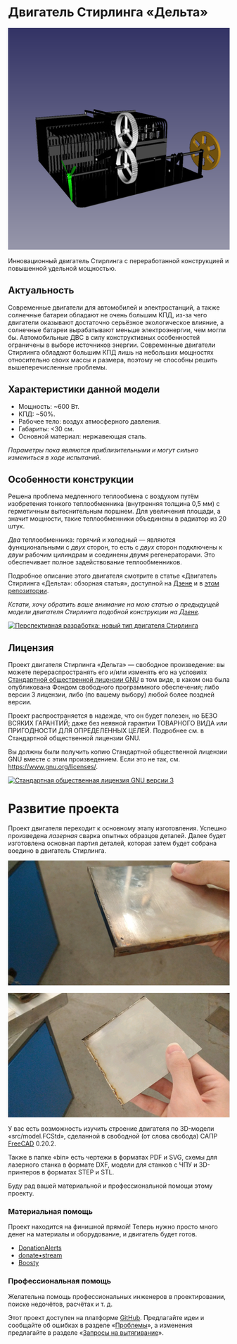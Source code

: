 <!--
(C) 2024 Серый MLGamer. Все свободы предоставлены.
Дзен: <https://dzen.ru/seriy_mlgamer>
SoundCloud: <https://soundcloud.com/seriy_mlgamer>
YouTube: <https://www.youtube.com/@Seriy_MLGamer>
GitHub: <https://github.com/Seriy-MLGamer>
E-mail: <Seriy-MLGamer@yandex.ru>

Этот файл - свободная документация: вы можете перераспространять его и/или изменять его на условиях лицензии Creative Commons Атрибуция-СохранениеУсловий 4.0 Всемирной: <https://creativecommons.org/licenses/by-sa/4.0/deed.ru>.
Этот файл распространяется в надежде, что он будет полезен, но БЕЗО ВСЯКИХ ГАРАНТИЙ; даже без неявной гарантии ТОВАРНОГО ВИДА или ПРИГОДНОСТИ ДЛЯ ОПРЕДЕЛЁННЫХ ЦЕЛЕЙ. Подробнее смотрите в лицензии.
-->

# Двигатель Стирлинга &laquo;Дельта&raquo;

![Двигатель Стирлинга &laquo;Дельта&raquo;](share/Thumbnail.png)

Инновационный двигатель Стирлинга c переработанной конструкцией и повышенной удельной мощностью.

## Актуальность

Современные двигатели для автомобилей и электростанций, а также солнечные батареи обладают не очень большим КПД, из-за чего двигатели оказывают достаточно серьёзное экологическое влияние, а солнечные батареи вырабатывают меньше электроэнергии, чем могли бы. Автомобильные ДВС в силу конструктивных особенностей ограничены в выборе источников энергии. Современные двигатели Стирлинга обладают большим КПД лишь на небольших мощностях относительно своих массы и размера, поэтому не способны решить вышеперечисленные проблемы.

## Характеристики данной модели

  * Мощность: ~600 Вт.
  * КПД: ~50%.
  * Рабочее тело: воздух атмосферного давления.
  * Габариты: <30 см.
  * Основной материал: нержавеющая сталь.

*Параметры пока являются приблизительными и могут сильно измениться в ходе испытаний.*

## Особенности конструкции

Решена проблема медленного теплообмена с воздухом путём изобретения тонкого теплообменника (внутренняя толщина 0,5 мм) с герметичным вытеснительным поршнем. Для увеличения площади, а значит мощности, такие теплообменники объединены в радиатор из 20 штук.

*Два* теплообменника: горячий и холодный &mdash; являются функциональными с *двух* сторон, то есть с *двух* сторон подключены к *двум* рабочим цилиндрам и соединены *двумя* регенераторами. Это обеспечивает полное задействование теплообменников.

Подробное описание этого двигателя смотрите в статье &laquo;Двигатель Стирлинга &laquo;Дельта&raquo;: обзорная статья&raquo;, доступной на [Дзене](https://dzen.ru/a/ZjI1lzHqzjpZLhe3?share_to=link) и в [этом репозитории](Двигатель%20Стирлинга%20%C2%ABДельта%C2%BB:%20обзорная%20статья.md).


*Кстати, хочу обратить ваше внимание на мою статью о предыдущей модели двигателя Стирлинга подобной конструкции на [Дзене](https://dzen.ru/a/Ywe-duoiYVKAe5At?share_to=link).*

[![Перспективная разработка: новый тип двигателя Стирлинга](https://avatars.dzeninfra.ru/get-zen_doc/1602486/pub_6307be76ea226152807b902d_6308ce7b4845b82a6102cd63/orig)](https://dzen.ru/a/Ywe-duoiYVKAe5At?share_to=link)

## Лицензия

Проект двигателя Стирлинга &laquo;Дельта&raquo; &mdash; свободное произведение: вы можете перераспространять его и/или изменять его на условиях [Стандартной общественной лицензии GNU](COPYING.md) в том виде, в каком она была опубликована Фондом свободного программного обеспечения; либо версии 3 лицензии, либо (по вашему выбору) любой более поздней версии.

Проект распространяется в надежде, что он будет полезен, но БЕЗО ВСЯКИХ ГАРАНТИЙ; даже без неявной гарантии ТОВАРНОГО ВИДА или ПРИГОДНОСТИ ДЛЯ ОПРЕДЕЛЕННЫХ ЦЕЛЕЙ. Подробнее см. в Стандартной общественной лицензии GNU.

Вы должны были получить копию Стандартной общественной лицензии GNU вместе с этим произведением. Если это не так, см. <https://www.gnu.org/licenses/>.

[![Стандартная общественная лицензия GNU версии 3](https://www.gnu.org/graphics/gplv3-with-text-136x68.png)](COPYING.md)

# Развитие проекта

Проект двигателя переходит к основному этапу изготовления. Успешно произведена *лазерная* сварка опытных образцов деталей. Далее будет изготовлена основная партия деталей, которая затем будет собрана воедино в двигатель Стирлинга.

![Сварка 1](share/welding%201.jpg)

![Сварка 2](share/welding%202.jpg)

У вас есть возможность изучить строение двигателя по 3D-модели &laquo;src/model.FCStd&raquo;, сделанной в свободной (от слова свобода) САПР [FreeCAD](https://freecad.org) 0.20.2.

Также в папке &laquo;bin&raquo; есть чертежи в форматах PDF и SVG, схемы для лазерного станка в формате DXF, модели для станков с ЧПУ и 3D-принтеров в форматах STEP и STL.

Буду рад вашей материальной и профессиональной помощи этому проекту.

### Материальная помощь

Проект находится на финишной прямой! Теперь нужно просто много денег на материалы и оборудование, и двигатель будет готов.

  * [DonationAlerts](https://donationalerts.com/r/seriy_mlgamer)
  * [donate&bull;stream](https://donate.stream/seriy_mlgamer)
  * [Boosty](https://boosty.to/seriy_mlgamer)

### Профессиональная помощь

Желательна помощь профессиональных инженеров в проектировании, поиске недочётов, расчётах и т. д.

Этот проект доступен на платформе [GitHub](https://github.com/Seriy-MLGamer/Delta_Stirling). Предлагайте идеи и сообщайте об ошибках в разделе &laquo;[Проблемы](https://github.com/Seriy-MLGamer/Delta_Stirling/issues)&raquo;, а изменения предлагайте в разделе &laquo;[Запросы на вытягивание](https://github.com/Seriy-MLGamer/Delta_Stirling/pulls)&raquo;.